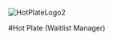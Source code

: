 ![HotPlateLogo2](https://user-images.githubusercontent.com/109395254/183798665-488298c2-c94f-4437-a1bb-42fd3ffcb426.png)

#Hot Plate (Waitlist Manager)

